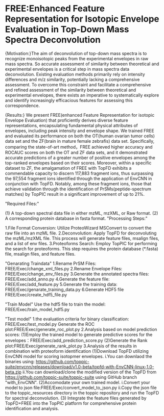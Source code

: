 # FREE:Enhanced Feature Representation for Isotopic Envelope Evaluation in Top-Down Mass Spectra Deconvolution
{Motivation:}The aim of deconvolution of top-down mass spectra is to recognize  monoisotopic peaks from the experimental envelopes in raw mass spectra. So accurate assessment of similarity between theoretical and experimental envelopes is a critical step in mass spectra data deconvolution. Existing evaluation methods primarily rely on intensity differences and m/z similarity, potentially lacking a comprehensive assessment. To overcome this constraint and facilitate a comprehensive and refined assessment of the similarity between theoretical and experimental envelopes, there exists an imperative to systematically explore and identify increasingly efficacious features for assessing this correspondence.


{Results:}  We present FREE(enhanced Feature Representation for isotopic Envelope Evaluation) that proficiently derives diverse feature representations, encapsulating fundamental physical attributes of envelopes, including peak intensity and envelope shape. We trained FREE and evaluated its performance on both the OT(human ovarian tumor cells) data set and the ZF(brain in mature female zebrafis) data set. Specifically, comparing the state-of-art method，FREE achieved higher accuracy and ROCAUC scores on both the OT and ZF data sets, and it demonstrated accurate predictions of a greater number of positive envelopes among the top-ranked envelopes based on their scores. Moreover, within a specific dataset to ZF, the amalgamation of FREE with TopFD exhibits a commendable capacity to discern 117,883 fragment ions, thus surpassing the 97,554 fragment ions identified through the application of EnvCNN in conjunction with TopFD. Notably, among these fragment ions, those that achieve validation through the identification of PrSMs(peptide-spectrum matches) by TopPIC result in a significant improvement of up to 21%.

"Required Files:"

(1) A top-down spectral data file in either mzML, mzXML, or Raw format.
(2) A corresponding protein database in fasta format.
"Processing Steps:"

1.File Format Conversion:
Utilize ProteoWizard MSConvert to convert the raw file into an mzML file.
2.Deconvolution:
Apply TopFD for deconvoluting the mzML/mzXML file.
This process will generate feature files, msalign files, and a list of env files.
3.Proteoforms Search:
Employ TopPIC for performing the search for proteoforms.
This step requires the protein database (*.fasta) file, msalign files, and feature files.


"Genarating Traindata"
1.Rename PrSM Files:
FREE/Exec/change_xml_files.py
2.Rename Envelope Files:
FREE/Exec/change_env_files.py
3.Generate the annotated spectra files:
FREE/Exec/add_anno.py
4.Generate the feature file:
FREE/Exec/add_feature.py
5.Generate the training data:
FREE/Exec/genarate_training_data.py
6.Generate HDF5 file
FREE/Exec/create_hdf5_file.py


"Train Model"
Use the hdf5 file to train the model: FREE/Exec/train_model_hdf5.py


"Test model"
1.the evaluation criteria for binary classification:
FREE/Exec/test_model.py
Generate the ROC plot:FREE/Exec/generate_roc_plot.py
2.Analysis based on model prediction scores:
(1)Employ the trained model to generate predictive scores for the envelopes：FREE/Exec/add_prediction_score.py
(2)Generate the Rank plot:FREE/Exec/generate_rank_plot.py
3.Analysis of the results in combination with proteoform identification
(1)Download TopFD utilizing EnvCNN model for scoring isotopmer envelopes.
i.You can downlaod the binaries using: https://github.com/toppic-suite/envcnn/releases/download/v1.0-beta/topfd-with-EnvCNN-linux-1.0-beta.zip
ii.You can download/clone the modified version of the TopFD from https://github.com/toppic-suite/toppic-suite using GitHub branch "with_EnvCNN".
(2)Accomodate your own trained model.
i.Convert your model to json file:FREE/Exec/convert_model_to_json.py
ii.Copy the json file to the toppic_resources directory in the toppic repository and run the TopFD for spectral deconvolution.
(3)
Integrate the feature files generated by TopFD+FREE into the TopPIC platform for comprehensive protein identification and analysis.
